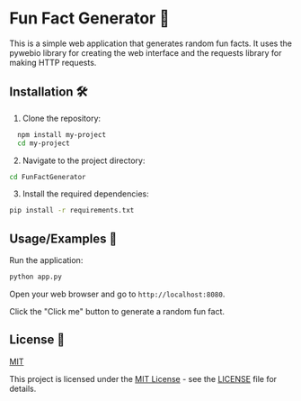 
# Fun Fact Generator  🎉

This is a simple web application that generates random fun facts. It uses the pywebio library for creating the web interface and the requests library for making HTTP requests.




## Installation  🛠️

1. Clone the repository:

```bash
  npm install my-project
  cd my-project
```

2. Navigate to the project directory:

```bash
cd FunFactGenerator
```
3. Install the required dependencies:

```bash
pip install -r requirements.txt
```    
## Usage/Examples  🚀

Run the application:

```bash
python app.py
```
Open your web browser and go to `http://localhost:8080`.

Click the "Click me" button to generate a random fun fact.




## License  📝

[MIT](https://choosealicense.com/licenses/mit/)

This project is licensed under the [MIT License](https://choosealicense.com/licenses/mit/) - see the [LICENSE](https://choosealicense.com/licenses/mit/) file for details.